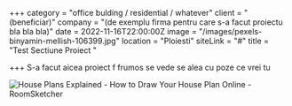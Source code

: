 +++
category = "office bulding / residential / whatever"
client = "(beneficiar)"
company = "(de exemplu firma pentru care s-a facut proiectu bla bla bla)"
date = 2022-11-16T22:00:00Z
image = "/images/pexels-binyamin-mellish-106399.jpg"
location = "Ploiesti"
siteLink = "#"
title = "Test Sectiune Proiect "

+++
S-a facut aicea proiect f frumos se vede se alea cu poze ce vrei tu 

![House Plans Explained - How to Draw Your House Plan Online - RoomSketcher](https://wpmedia.roomsketcher.com/content/uploads/2022/01/06145940/What-is-a-floor-plan-with-dimensions.png)